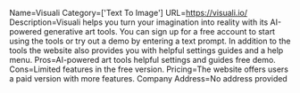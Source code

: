 Name=Visuali
Category=['Text To Image']
URL=https://visuali.io/
Description=Visuali helps you turn your imagination into reality with its AI-powered generative art tools. You can sign up for a free account to start using the tools or try out a demo by entering a text prompt. In addition to the tools the website also provides you with helpful settings guides and a help menu.
Pros=AI-powered art tools helpful settings and guides free demo.
Cons=Limited features in the free version.
Pricing=The website offers users a paid version with more features.
Company Address=No address provided

